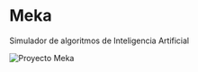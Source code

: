# Meka
Simulador de algoritmos de Inteligencia Artificial

![Proyecto Meka](http://i.imgur.com/MeF9sj9.png)
